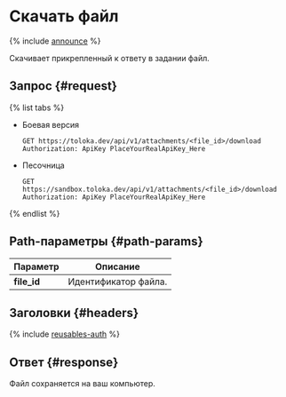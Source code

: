 # Скачать файл

{% include [announce](../_includes/announce.md) %}

Скачивает прикрепленный к ответу в задании файл.

## Запрос {#request}

{% list tabs %}

- Боевая версия

    ```plaintext
    GET https://toloka.dev/api/v1/attachments/<file_id>/download
    Authorization: ApiKey PlaceYourRealApiKey_Here
    ```

- Песочница

    ```plaintext
    GET https://sandbox.toloka.dev/api/v1/attachments/<file_id>/download
    Authorization: ApiKey PlaceYourRealApiKey_Here
    ```

{% endlist %}

## Path-параметры {#path-params}

Параметр | Описание
----- | -----
**file_id** | Идентификатор файла.

## Заголовки {#headers}

{% include [reusables-auth](../_includes/reusables/id-reusables/auth.md) %}

## Ответ {#response}

Файл сохраняется на ваш компьютер.
